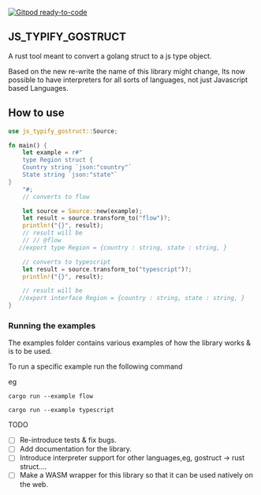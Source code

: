 [![Gitpod ready-to-code](https://img.shields.io/badge/Gitpod-ready--to--code-blue?logo=gitpod)](https://gitpod.io/#https://github.com/tevs-rust-land/js_typify_gostruct)

## JS_TYPIFY_GOSTRUCT

A rust tool meant to convert a golang struct to a js type object.

Based on the new re-write the name of this library might change,
Its now possible to have interpreters for all sorts of languages, not just Javascript based Languages.

## How to use

```rs
use js_typify_gostruct::Source;

fn main() {
    let example = r#"
    type Region struct {
    Country string `json:"country"`
    State string `json:"state"`
}
    "#;
    // converts to flow

    let source = Source::new(example);
    let result = source.transform_to("flow")?;
    println!("{}", result);
    // result will be
    // // @flow
   //export type Region = {country : string, state : string, }

    // converts to typescript
    let result = source.transform_to("typescript")?;
    println!("{}", result);

    // result will be
   //export interface Region = {country : string, state : string, }
}

```

### Running the examples

The examples folder contains various examples of how the library works & is to be used.

To run a specific example run the following command

eg

```
cargo run --example flow
```

```
cargo run --example typescript
```

TODO

- [ ] Re-introduce tests & fix bugs.
- [ ] Add documentation for the library.
- [ ] Introduce interpreter support for other languages,eg, gostruct -> rust struct....
- [ ] Make a WASM wrapper for this library so that it can be used natively on the web.
